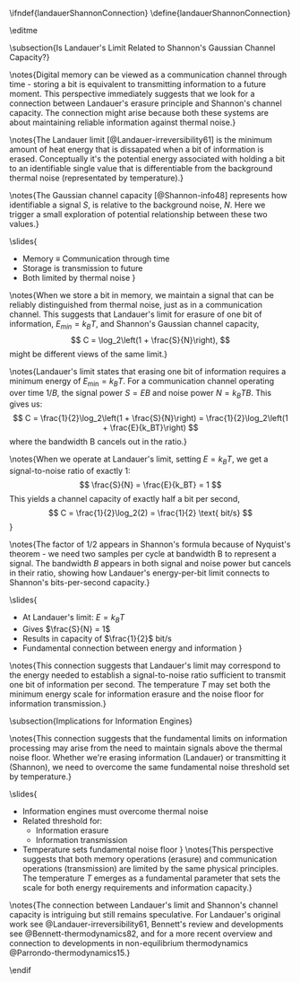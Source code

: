 \ifndef{landauerShannonConnection}
\define{landauerShannonConnection}

\editme

\subsection{Is Landauer's Limit Related to Shannon's Gaussian Channel Capacity?}

\notes{Digital memory can be viewed as a communication channel through time - storing a bit is equivalent to transmitting information to a future moment. This perspective immediately suggests that we look for a connection between Landauer's erasure principle and Shannon's channel capacity. The connection might arise because both these systems are about maintaining reliable information against thermal noise.}

\notes{The Landauer limit [@Landauer-irreversibility61] is the minimum amount of heat energy that is dissapated when a bit of information is erased. Conceptually it's the potential energy associated with holding a bit to an identifiable single value that is differentiable from the background thermal noise (representated by temperature).}

\notes{The Gaussian channel capacity [@Shannon-info48] represents how identifiable a signal $S$, is relative to the background noise, $N$. Here we trigger a small exploration of potential relationship between these two values.}

\slides{
* Memory $\equiv$ Communication through time
* Storage is transmission to future
* Both limited by thermal noise
}

\notes{When we store a bit in memory, we maintain a signal that can be reliably distinguished from thermal noise, just as in a communication channel. This suggests that Landauer's limit for erasure of one bit of information, $E_{min} = k_BT$, and Shannon's Gaussian channel capacity,
$$
C = \log_2\left(1 + \frac{S}{N}\right),
$$ 
might be different views of the same limit.}

\notes{Landauer's limit states that erasing one bit of information requires a minimum energy of $E_{\text{min}} = k_BT$. For a communication channel operating over time $1/B$, the signal power $S = EB$ and noise power $N = k_BTB$. This gives us:
$$
C = \frac{1}{2}\log_2\left(1 + \frac{S}{N}\right) = \frac{1}{2}\log_2\left(1 + \frac{E}{k_BT}\right)
$$
where the bandwidth B cancels out in the ratio.}

\notes{When we operate at Landauer's limit, setting $E = k_BT$, we get a signal-to-noise ratio of exactly 1:
$$
\frac{S}{N} = \frac{E}{k_BT} = 1
$$
This yields a channel capacity of exactly half a bit per second,
$$
C = \frac{1}{2}\log_2(2) = \frac{1}{2} \text{ bit/s}
$$}

\notes{The factor of 1/2 appears in Shannon's formula because of Nyquist's theorem - we need two samples per cycle at bandwidth B to represent a signal. The bandwidth $B$ appears in both signal and noise power but cancels in their ratio, showing how Landauer's energy-per-bit limit connects to Shannon's bits-per-second capacity.}

\slides{
* At Landauer's limit: $E = k_BT$
* Gives $\frac{S}{N} = 1$
* Results in capacity of $\frac{1}{2}$ bit/s
* Fundamental connection between energy and information
}

\notes{This connection suggests that Landauer's limit may correspond to the energy needed to establish a signal-to-noise ratio sufficient to transmit one bit of information per second. The temperature $T$ may set both the minimum energy scale for information erasure and the noise floor for information transmission.}

\subsection{Implications for Information Engines}

\notes{This connection suggests that the fundamental limits on information processing may arise from the need to maintain signals above the thermal noise floor. Whether we're erasing information (Landauer) or transmitting it (Shannon), we need to overcome the same fundamental noise threshold set by temperature.}

\slides{
* Information engines must overcome thermal noise
* Related threshold for:
    * Information erasure
    * Information transmission
* Temperature sets fundamental noise floor
}
\notes{This perspective suggests that both memory operations (erasure) and communication operations (transmission) are limited by the same physical principles. The temperature $T$ emerges as a fundamental parameter that sets the scale for both energy requirements and information capacity.}

\notes{The connection between Landauer's limit and Shannon's channel capacity is intriguing but still remains speculative. For Landauer's original work see @Landauer-irreversibility61, Bennett's review and developments see @Bennett-thermodynamics82, and for a more recent overview and connection to developments in non-equilibrium thermodynamics @Parrondo-thermodynamics15.}

\endif 
